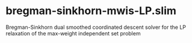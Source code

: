 # bregman-sinkhorn-mwis-LP.slim
Bregman-Sinkhorn dual smoothed coordinated descent solver for the LP relaxation of the max-weight independent set problem
